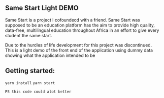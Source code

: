 ## Same Start Light DEMO

Same Start is a project I cofoundecd with a friend. Same Start was supposed to be an education platform has the aim to provide
high quality, data-free, multilingual education throughout Africa in an effort to give 
every student the same start.

Due to the hurdles of life development for this project was discontinued. This is a light demo of the front end
of the application using dummy data showing what the application intended to be

## Getting started:

`yarn install`
`yarn start`

`PS this code could alot better`
